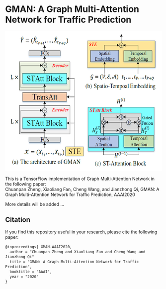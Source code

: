 # GMAN: A Graph Multi-Attention Network for Traffic Prediction

<p align="center">
  <img width="600" height="450" src=./figure/GMAN.png>
</p>


This is a TensorFlow implementation of Graph Multi-Attention Network in the following paper: \
Chuanpan Zheng, Xiaoliang Fan, Cheng Wang, and Jianzhong Qi, GMAN: A Graph Multi-Attention Network for Traffic Prediction, AAAI2020

More details will be added ...

## Citation

If you find this repository useful in your research, please cite the following paper:
```
@inproceedings{ GMAN-AAAI2020,
  author = "Chuanpan Zheng and Xiaoliang Fan and Cheng Wang and Jianzhong Qi"
  title = "GMAN: A Graph Multi-Attention Network for Traffic Prediction",
  booktitle = "AAAI",
  year = "2020"
}
```
